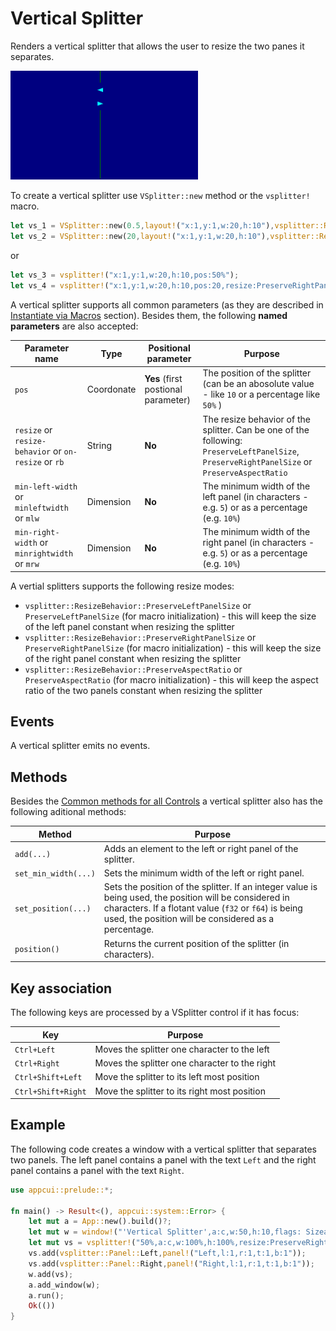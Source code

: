 # Vertical Splitter

Renders a vertical splitter that allows the user to resize the two panes it separates.

<img src="img/vsplitter.png" width=300/>

To create a vertical splitter use `VSplitter::new` method or the `vsplitter!` macro.

```rust
let vs_1 = VSplitter::new(0.5,layout!("x:1,y:1,w:20,h:10"),vsplitter::ResizeBehavior::PreserveRightPanelSize);
let vs_2 = VSplitter::new(20,layout!("x:1,y:1,w:20,h:10"),vsplitter::ResizeBehavior::PreserveRightPanelSize);
```

or

```rust
let vs_3 = vsplitter!("x:1,y:1,w:20,h:10,pos:50%");
let vs_4 = vsplitter!("x:1,y:1,w:20,h:10,pos:20,resize:PreserveRightPanelSize");
```


A vertical splitter supports all common parameters (as they are described in [Instantiate via Macros](../instantiate_via_macros.md) section). Besides them, the following **named parameters** are also accepted:

| Parameter name                                       | Type       | Positional parameter                | Purpose                                                                                                                                      |
| ---------------------------------------------------- | ---------- | ----------------------------------- | -------------------------------------------------------------------------------------------------------------------------------------------- |
| `pos`                                                | Coordonate | **Yes** (first postional parameter) | The position of the splitter (can be an abosolute value - like `10` or a percentage like `50%` )                                             |
| `resize` or `resize-behavior` or `on-resize` or `rb` | String     | **No**                              | The resize behavior of the splitter. Can be one of the following: `PreserveLeftPanelSize`, `PreserveRightPanelSize` or `PreserveAspectRatio` |
| `min-left-width` or `minleftwidth` or `mlw`          | Dimension  | **No**                              | The minimum width of the left panel (in characters - e.g. `5`) or as a percentage (e.g. `10%`)                                               |
| `min-right-width` or `minrightwidth` or `mrw`        | Dimension  | **No**                              | The minimum width of the right panel (in characters - e.g. `5`) or as a percentage (e.g. `10%`)                                              |

A vertial splitters supports the following resize modes:
* `vsplitter::ResizeBehavior::PreserveLeftPanelSize` or `PreserveLeftPanelSize` (for macro initialization) - this will keep the size of the left panel constant when resizing the splitter  
* `vsplitter::ResizeBehavior::PreserveRightPanelSize` or `PreserveRightPanelSize` (for macro initialization) - this will keep the size of the right panel constant when resizing the splitter   
* `vsplitter::ResizeBehavior::PreserveAspectRatio` or `PreserveAspectRatio` (for macro initialization) - this will keep the aspect ratio of the two panels constant when resizing the splitter  


## Events

A vertical splitter emits no events.

## Methods

Besides the [Common methods for all Controls](../common_methods.md) a vertical splitter also has the following aditional methods:

| Method               | Purpose                                                                                                                                                                                                                   |
| -------------------- | ------------------------------------------------------------------------------------------------------------------------------------------------------------------------------------------------------------------------- |
| `add(...)`           | Adds an element to the left or right panel of the splitter.                                                                                                                                                               |
| `set_min_width(...)` | Sets the minimum width of the left or right panel.                                                                                                                                                                        |
| `set_position(...)`  | Sets the position of the splitter.  If an integer value is being used, the position will be considered in characters. If a flotant value (`f32` or `f64`) is being used, the position will be considered as a percentage. |
| `position()`         | Returns the current position of the splitter (in characters).                                                                                                                                                             |

## Key association

The following keys are processed by a VSplitter control if it has focus:

| Key                | Purpose                                       |
| ------------------ | --------------------------------------------- |
| `Ctrl+Left`        | Moves the splitter one character to the left  |
| `Ctrl+Right`       | Moves the splitter one character to the right |
| `Ctrl+Shift+Left`  | Move the splitter to its left most position   |
| `Ctrl+Shift+Right` | Move the splitter to its right most position  |

## Example

The following code creates a window with a vertical splitter that separates two panels. The left panel contains a panel with the text `Left` and the right panel contains a panel with the text `Right`.

```rust
use appcui::prelude::*;

fn main() -> Result<(), appcui::system::Error> {
    let mut a = App::new().build()?;
    let mut w = window!("'Vertical Splitter',a:c,w:50,h:10,flags: Sizeable");
    let mut vs = vsplitter!("50%,a:c,w:100%,h:100%,resize:PreserveRightPanelSize");
    vs.add(vsplitter::Panel::Left,panel!("Left,l:1,r:1,t:1,b:1"));
    vs.add(vsplitter::Panel::Right,panel!("Right,l:1,r:1,t:1,b:1"));
    w.add(vs);
    a.add_window(w);
    a.run();
    Ok(())
}
```
